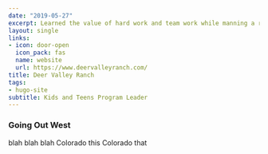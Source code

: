 ```yaml
---
date: "2019-05-27"
excerpt: Learned the value of hard work and team work while manning a ranch in Colorado.
layout: single
links:
- icon: door-open
  icon_pack: fas
  name: website
  url: https://www.deervalleyranch.com/
title: Deer Valley Ranch
tags:
- hugo-site
subtitle: Kids and Teens Program Leader
---
```


### Going Out West

blah blah blah Colorado this Colorado that 